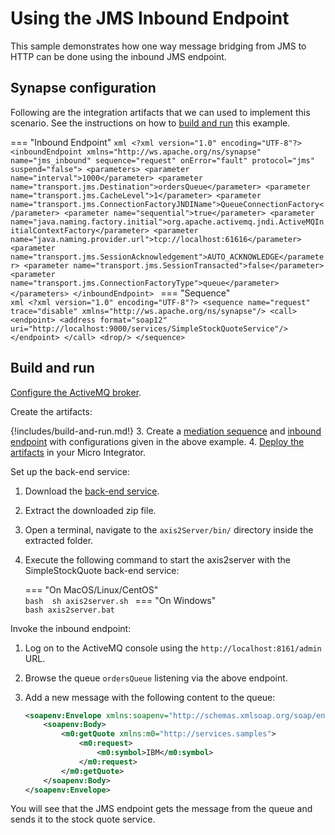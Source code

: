 # Using the JMS Inbound Endpoint
This sample demonstrates how one way message bridging from JMS to HTTP can be done using the inbound JMS endpoint.

## Synapse configuration

Following are the integration artifacts that we can used to implement this scenario. See the instructions on how to [build and run](#build-and-run) this example.

=== "Inbound Endpoint"
    ```xml
     <?xml version="1.0" encoding="UTF-8"?>
     <inboundEndpoint xmlns="http://ws.apache.org/ns/synapse" name="jms_inbound" sequence="request" onError="fault" protocol="jms" suspend="false">
        <parameters>
           <parameter name="interval">1000</parameter>
           <parameter name="transport.jms.Destination">ordersQueue</parameter>
           <parameter name="transport.jms.CacheLevel">1</parameter>
           <parameter name="transport.jms.ConnectionFactoryJNDIName">QueueConnectionFactory</parameter>
           <parameter name="sequential">true</parameter>
           <parameter name="java.naming.factory.initial">org.apache.activemq.jndi.ActiveMQInitialContextFactory</parameter>
           <parameter name="java.naming.provider.url">tcp://localhost:61616</parameter>
           <parameter name="transport.jms.SessionAcknowledgement">AUTO_ACKNOWLEDGE</parameter>
           <parameter name="transport.jms.SessionTransacted">false</parameter>
           <parameter name="transport.jms.ConnectionFactoryType">queue</parameter>
        </parameters>
     </inboundEndpoint>
    ```
=== "Sequence"    
    ```xml
    <?xml version="1.0" encoding="UTF-8"?>
    <sequence name="request" trace="disable" xmlns="http://ws.apache.org/ns/synapse"/>
      <call>
         <endpoint>
            <address format="soap12" uri="http://localhost:9000/services/SimpleStockQuoteService"/>
         </endpoint>
      </call>
      <drop/>
    </sequence>
    ```

## Build and run

[Configure the ActiveMQ broker]({{base_path}}/install-and-setup/setup/brokers/configure-with-activemq).

Create the artifacts:

{!includes/build-and-run.md!}
3. Create a [mediation sequence]({{base_path}}/develop/creating-artifacts/creating-reusable-sequences) and [inbound endpoint]({{base_path}}/develop/creating-artifacts/creating-an-inbound-endpoint) with configurations given in the above example.
4. [Deploy the artifacts]({{base_path}}/develop/deploy-artifacts) in your Micro Integrator.

Set up the back-end service:

1. Download the [back-end service](https://github.com/wso2-docs/WSO2_EI/blob/master/Back-End-Service/axis2Server.zip).
2. Extract the downloaded zip file.
3. Open a terminal, navigate to the `axis2Server/bin/` directory inside the extracted folder.
4. Execute the following command to start the axis2server with the SimpleStockQuote back-end service:

    === "On MacOS/Linux/CentOS"   
          ```bash 
          sh axis2server.sh
          ```
    === "On Windows"                
          ```bash
          axis2server.bat
          ```

Invoke the inbound endpoint:

1. Log on to the ActiveMQ console using the `http://localhost:8161/admin` URL.
2. Browse the queue `ordersQueue` listening via the above endpoint.
3. Add a new message with the following content to the queue:

    ```xml
    <soapenv:Envelope xmlns:soapenv="http://schemas.xmlsoap.org/soap/envelope/" xmlns:wsa="http://www.w3.org/2005/08/addressing">
        <soapenv:Body>
            <m0:getQuote xmlns:m0="http://services.samples"> 
                <m0:request>
                    <m0:symbol>IBM</m0:symbol>
                </m0:request>
            </m0:getQuote>
        </soapenv:Body>
    </soapenv:Envelope>
    ```

You will see that the JMS endpoint gets the message from the queue and sends it to the stock quote service.
